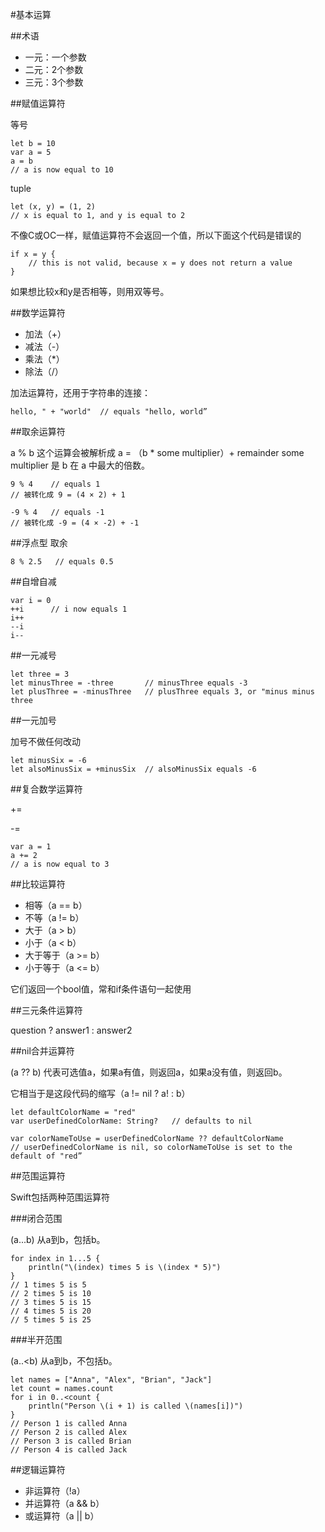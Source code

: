 #基本运算

##术语

* 一元：一个参数
* 二元：2个参数
* 三元：3个参数

##赋值运算符

等号

	let​ ​b​ = ​10
	​var​ ​a​ = ​5
	​a​ = ​b
	​// a is now equal to 10
	
tuple

	let​ (​x​, ​y​) = (​1​, ​2​)
	​// x is equal to 1, and y is equal to 2
	
不像C或OC一样，赋值运算符不会返回一个值，所以下面这个代码是错误的

	if​ ​x​ = ​y​ {
	​    ​// this is not valid, because x = y does not return a value
	​}

如果想比较x和y是否相等，则用双等号。

##数学运算符

* 加法（+）
* 减法（-）
* 乘法（*）
* 除法（/）

加法运算符，还用于字符串的连接：

	hello, "​ + ​"world"​  ​// equals "hello, world”

##取余运算符

a % b 这个运算会被解析成 a = （b * some multiplier）+ remainder
some multiplier 是 b 在 a 中最大的倍数。

	9​ % ​4​    ​// equals 1
	// 被转化成 9 = (4 × 2) + 1
	
	-​9​ % ​4​   ​// equals -1
	// 被转化成 -9 = (4 × -2) + -1
	
##浮点型 取余

	8​ % ​2.5​   ​// equals 0.5
	
##自增自减

	var​ ​i​ = ​0
	​++​i​      ​// i now equals 1
	i++
	--i
	i--
	
##一元减号

	let​ ​three​ = ​3
	​let​ ​minusThree​ = -​three​       ​// minusThree equals -3
	​let​ ​plusThree​ = -​minusThree​   ​// plusThree equals 3, or "minus minus three
	
##一元加号

加号不做任何改动

	let​ ​minusSix​ = -​6
	​let​ ​alsoMinusSix​ = +​minusSix​  ​// alsoMinusSix equals -6
	
##复合数学运算符

+=

-=

	var​ ​a​ = ​1
	​a​ += ​2
	​// a is now equal to 3
	
##比较运算符

* 相等（a == b）
* 不等（a != b）
* 大于（a > b）
* 小于（a < b）
* 大于等于（a >= b）
* 小于等于（a <= b）

它们返回一个bool值，常和if条件语句一起使用

##三元条件运算符

question ? answer1 : answer2

##nil合并运算符

(a ?? b) 代表可选值a，如果a有值，则返回a，如果a没有值，则返回b。

它相当于是这段代码的缩写（a​ != ​nil​ ? ​a​! : ​b）

	let​ ​defaultColorName​ = ​"red"
	​var​ ​userDefinedColorName​: ​String​?   ​// defaults to nil
	​ 
	​var​ ​colorNameToUse​ = ​userDefinedColorName​ ?? ​defaultColorName
	​// userDefinedColorName is nil, so colorNameToUse is set to the default of "red”
	
##范围运算符

Swift包括两种范围运算符

###闭合范围

(a...b) 从a到b，包括b。

	for​ ​index​ ​in​ ​1​...​5​ {
	​    ​println​(​"​\(​index​)​ times 5 is ​\(​index​ * ​5​)​"​)
	​}
	​// 1 times 5 is 5
	​// 2 times 5 is 10
	​// 3 times 5 is 15
	​// 4 times 5 is 20
	​// 5 times 5 is 25
	
###半开范围

(a..<b) 从a到b，不包括b。

	let​ ​names​ = [​"Anna"​, ​"Alex"​, ​"Brian"​, ​"Jack"​]
	​let​ ​count​ = ​names​.​count
	​for​ ​i​ ​in​ ​0​..<​count​ {
	​    ​println​(​"Person ​\(​i​ + ​1​)​ is called ​\(​names​[​i​])​"​)
	​}
	​// Person 1 is called Anna
	​// Person 2 is called Alex
	​// Person 3 is called Brian
	​// Person 4 is called Jack
	
##逻辑运算符

* 非运算符（!a）
* 并运算符（a && b）
* 或运算符（a || b）